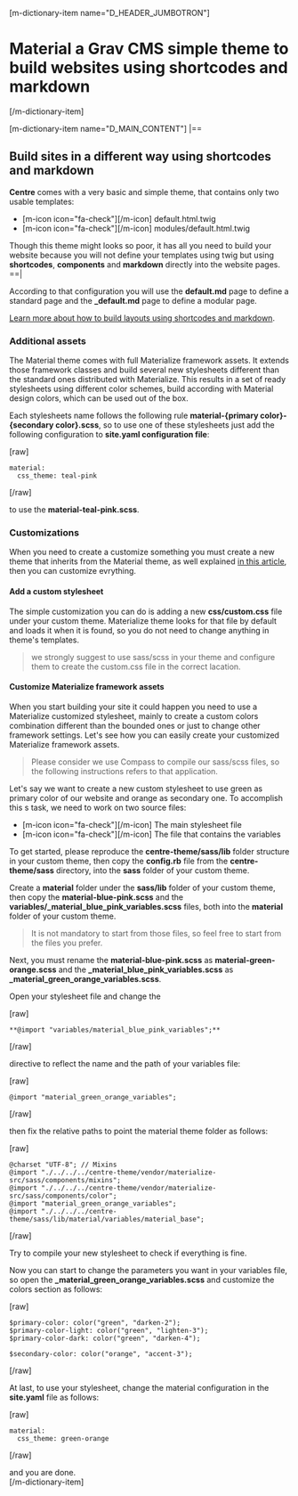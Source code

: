 [m-dictionary-item name="D_HEADER_JUMBOTRON"]
  # Material a Grav CMS simple theme to build websites using shortcodes and markdown
[/m-dictionary-item]

[m-dictionary-item name="D_MAIN_CONTENT"]
  |==
  ## Build sites in a different way using shortcodes and markdown

  **Centre** comes with a very basic and simple theme, that contains only two usable templates:

  - [m-icon icon="fa-check"][/m-icon] default.html.twig
  - [m-icon icon="fa-check"][/m-icon] modules/default.html.twig

  Though this theme might looks so poor, it has all you need to build your website because you will not define your templates using twig but using **shortcodes**, **components** and **markdown** directly into the website pages.
  ==|
  
  According to that configuration you will use the **default.md** page to define a standard page and the **_default.md** page to define a modular page.

  [Learn more about how to build layouts using shortcodes and markdown](/centre/material-design-made-easy-with-grav-cms-pro#shortcodes).

  ### Additional assets

  The Material theme comes with full Materialize framework assets. It extends those framework classes and build several new stylesheets different than the standard ones distributed with Materialize. This results in a set of ready stylesheets using different color schemes, build according with Material design colors, which can be used out of the box.

  Each stylesheets name follows the following rule **material-{primary color}-{secondary color}.scss**, so to use one of these stylesheets just add the following configuration to **site.yaml configuration file**:

  [raw]
  ```
  material:
    css_theme: teal-pink
  ```
  [/raw]

  to use the **material-teal-pink.scss**.

  ### Customizations

  When you need to create a customize something you must create a new theme that inherits from the Material theme, as well explained [in this article](), then you can customize evrything.

  #### Add a custom stylesheet

  The simple customization you can do is adding a new **css/custom.css** file under your custom theme. Materialize theme looks for that file by default and loads it when it is found, so you do not need to change anything in theme's templates.

  > we strongly suggest to use sass/scss in your theme and configure them to create the custom.css file in the correct lacation.

  #### Customize Materialize framework assets

  When you start building your site it could happen you need to use a Materialize customized stylesheet, mainly to create a custom colors combination different than the bounded ones or just to change other framework settings. Let's see how you can easily create your customized Materialize framework assets.

  > Please consider we use Compass to compile our sass/scss files, so the following instructions refers to that application.

  Let's say we want to create a new custom stylesheet to use green as primary color of our website and orange as secondary one. To accomplish this s task, we need to work on two source files:

  - [m-icon icon="fa-check"][/m-icon] The main stylesheet file
  - [m-icon icon="fa-check"][/m-icon] The file that contains the variables

  To get started, please reproduce the **centre-theme/sass/lib** folder structure in your custom theme, then copy the **config.rb** file from the **centre-theme/sass** directory, into the **sass** folder of your custom theme.

  Create a **material** folder under the **sass/lib** folder of your custom theme, then copy the **material-blue-pink.scss** and the **variables/_material_blue_pink_variables.scss** files, both into the **material** folder of your custom theme.

  > It is not mandatory to start from those files, so feel free to start from the files you prefer.

  Next, you must rename the **material-blue-pink.scss** as **material-green-orange.scss** and the **_material_blue_pink_variables.scss** as **_material_green_orange_variables.scss**.

  Open your stylesheet file and change the

  [raw]
  ```
  **@import "variables/material_blue_pink_variables";**  
  ```
  [/raw]

  directive to reflect the name and the path of your variables file:

  [raw]
  ```
  @import "material_green_orange_variables";
  ```
  [/raw]

  then fix the relative paths to point the material theme folder as follows:

  [raw]
  ```
  @charset "UTF-8"; // Mixins
  @import "./../../../centre-theme/vendor/materialize-src/sass/components/mixins";
  @import "./../../../centre-theme/vendor/materialize-src/sass/components/color";
  @import "material_green_orange_variables";
  @import "./../../../centre-theme/sass/lib/material/variables/material_base";
  ```
  [/raw]

  Try to compile your new stylesheet to check if everything is fine.

  Now you can start to change the parameters you want in your variables file, so open the **_material_green_orange_variables.scss** and customize the colors section as follows:

  [raw]
  ```
  $primary-color: color("green", "darken-2");
  $primary-color-light: color("green", "lighten-3");
  $primary-color-dark: color("green", "darken-4");

  $secondary-color: color("orange", "accent-3");
  ```
  [/raw]

  At last, to use your stylesheet, change the material configuration in the **site.yaml** file as follows:

  [raw]
  ```
  material:
    css_theme: green-orange
  ```
  [/raw]

  and you are done.  
[/m-dictionary-item]
